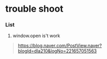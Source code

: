 # trouble shoot

### List

1. window.open is't work 
> https://blog.naver.com/PostView.naver?blogId=dla210&logNo=221657051563